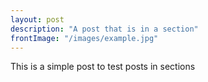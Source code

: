 ```yaml
---
layout: post
description: "A post that is in a section"
frontImage: "/images/example.jpg"
---
```

This is a simple post to test posts in sections